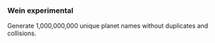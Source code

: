 ### Wein experimental

Generate 1,000,000,000 unique planet names without duplicates and collisions.
